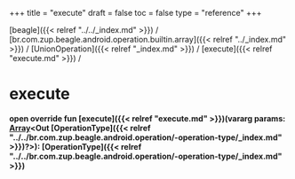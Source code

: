 +++
title = "execute"
draft = false
toc = false
type = "reference"
+++

[beagle]({{< relref "../../_index.md" >}}) / [br.com.zup.beagle.android.operation.builtin.array]({{< relref "../_index.md" >}}) / [UnionOperation]({{< relref "_index.md" >}}) / [execute]({{< relref "execute.md" >}}) / 



# execute  
  
<b><b>open override fun [execute]({{< relref "execute.md" >}})(vararg params: [Array](https://kotlinlang.org/api/latest/jvm/stdlib/kotlin/-array/index.html)<Out [OperationType]({{< relref "../../br.com.zup.beagle.android.operation/-operation-type/_index.md" >}})?>): [OperationType]({{< relref "../../br.com.zup.beagle.android.operation/-operation-type/_index.md" >}})</b></b>  




